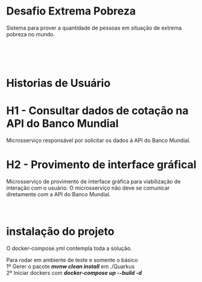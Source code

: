 # Desafio Extrema Pobreza
Sistema para prover a quantidade de pessoas em situação de extrema pobreza no mundo.


<Br><br><br>


# Historias de Usuário
# H1 - Consultar dados de cotação na API do Banco Mundial
Microsserviço responsável por solicitar os dados à API do Banco Mundial.


# H2 - Provimento de interface gráfical
Microsserviço de provimento de interface gráfica para viabilização de interação com o usuário. O microsserviço não deve se comunicar diretamente com a API do Banco Mundial.
<Br><br><br>

# instalação do projeto
O docker-compose.yml contempla toda a solução.

Para rodar em ambiente de teste e somente o básico <br>
1º Gerer o pacote <i><b>mvnw clean install</i></b> em ./Quarkus <br>
2º Iniciar dockers com <i><b>docker-compose up --build -d</i></b>

